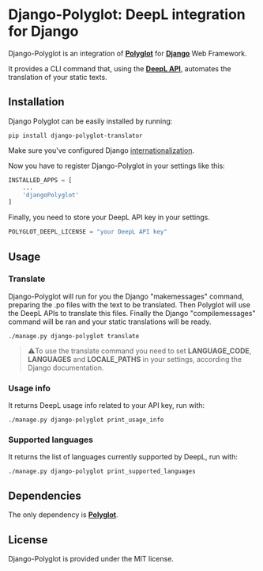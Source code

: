 # Django-Polyglot: DeepL integration for Django

Django-Polyglot is an integration of [**Polyglot**](https://github.com/riccardoFasan/polyglot) for [**Django**](https://www.djangoproject.com/) Web Framework.

It provides a CLI command that, using the [**DeepL API**](https://www.deepl.com/it/docs-api/), automates the translation of your static texts.

## Installation

Django Polyglot can be easily installed by running:

```shell
pip install django-polyglot-translator
```

Make sure you've configured Django [internationalization](https://docs.djangoproject.com/en/4.0/topics/i18n/).

Now you have to register Django-Polyglot in your settings like this:

```python
INSTALLED_APPS = [
    ...
    'djangoPolyglot'
]
```

Finally, you need to store your DeepL API key in your settings.

```python
POLYGLOT_DEEPL_LICENSE = "your DeepL API key"
```

## Usage

### Translate

Django-Polyglot will run for you the Django "makemessages" command, preparing the .po files with the text to be translated. Then Polyglot will use the DeepL APIs to translate this files. Finally the Django "compilemessages" command will be ran and your static translations will be ready.

```shell
./manage.py django-polyglot translate
```

> ⚠️To use the translate command you need to set **LANGUAGE_CODE**, **LANGUAGES** and **LOCALE_PATHS** in your settings, according the Django documentation.

### Usage info

It returns DeepL usage info related to your API key, run with:

```shell
./manage.py django-polyglot print_usage_info
```

### Supported languages

It returns the list of languages currently supported by DeepL, run with:

```shell
./manage.py django-polyglot print_supported_languages
```

## Dependencies

The only dependency is [**Polyglot**](https://github.com/riccardoFasan/polyglot).

## License

Django-Polyglot is provided under the MIT license.
